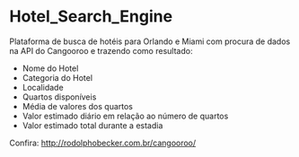 # Hotel_Search_Engine

Plataforma de busca de hotéis para Orlando e Miami com procura de dados na API do Cangooroo e trazendo como resultado:

<ul>
  <li>Nome do Hotel</li>
  <li>Categoria do Hotel</li>
  <li>Localidade</li>
  <li>Quartos disponíveis</li>
  <li>Média de valores dos quartos</li>
  <li>Valor estimado diário em relação ao número de quartos</li>
  <li>Valor estimado total durante a estadia</li>
</ul>

Confira: http://rodolphobecker.com.br/cangooroo/
